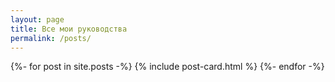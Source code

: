 ```yaml
---
layout: page
title: Все мои руководства
permalink: /posts/
---
```


<div class="post-grid">
  {%- for post in site.posts -%}
    {% include post-card.html %}
  {%- endfor -%}
</div>